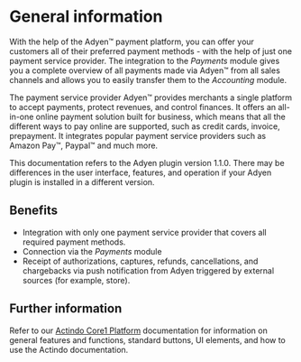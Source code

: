 # General information

With the help of the Adyen&trade; payment platform, you can offer your customers all of their preferred payment methods - with the help of just one payment service provider. The integration to the *Payments* module gives you a complete overview of all payments made via Adyen&trade; from all sales channels and allows you to easily transfer them to the *Accounting* module. 

The payment service provider Adyen&trade; provides merchants a single platform to accept payments, protect revenues, and control finances. It offers an all-in-one online payment solution built for business, which means that all the different ways to pay online are supported, such as credit cards, invoice, prepayment.<!---Stefan, stimmt das prepayment--> It integrates popular payment service providers such as Amazon Pay&trade;, Paypal&trade; and much more.

This documentation refers to the Adyen plugin version 1.1.0. There may be differences in the user interface, features, and operation if your Adyen plugin is installed in a different version.




## Benefits

- Integration with only one payment service provider that covers all required payment methods.
- Connection via the *Payments* module
- Receipt of authorizations, captures, refunds, cancellations, and chargebacks via push notification from Adyen triggered by external sources (for example, store).


## Further information

Refer to our [Actindo Core1 Platform](../../Core1Platform/BasicPhilosophy/01_General.md) documentation for information on general features and functions, standard buttons, UI elements, and how to use the Actindo documentation.
